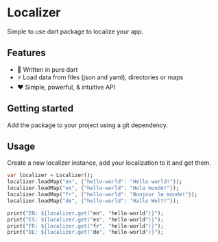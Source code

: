 # Localizer

Simple to use dart package to localize your app.

## Features

* 🚀 Written in pure dart
* ⚡ Load data from files (json and yaml), directories or maps
* ❤️ Simple, powerful, & intuitive API

## Getting started

Add the package to your project using a git dependency.

## Usage

Create a new localizer instance, add your localization to it and get them.

```dart
var localizer = Localizer();
localizer.loadMap("en", {"hello-world": "Hello world!"});
localizer.loadMap("es", {"hello-world": "Hola mundo!"});
localizer.loadMap("fr", {"hello-world": "Bonjour le monde!"});
localizer.loadMap("de", {"hello-world": "Hallo Welt!"});

print("EN: ${localizer.get("en", "hello-world")}");
print("ES: ${localizer.get("es", "hello-world")}");
print("FR: ${localizer.get("fr", "hello-world")}");
print("DE: ${localizer.get("de", "hello-world")}");
```
